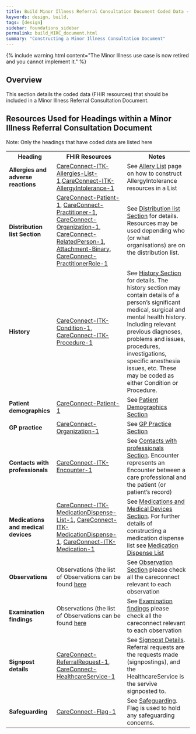 ```yaml
---
title: Build Minor Illness Referral Consultation Document Coded Data - NOW RETIRED
keywords: design, build,
tags: [design]
sidebar: foundations_sidebar
permalink: build_MIRC_document.html
summary: "Constructing a Minor Illness Consultation Document"
---
```


{% include warning.html content="The Minor Illness use case is now retired and you cannot implement it." %}

## Overview ##
This section details the coded data (FHIR resources) that should be included in a Minor Illness Referral Consultation Document.

## Resources Used for Headings within a Minor Illness Referral Consultation Document ##
Note: Only the headings that have coded data are listed here


<table>
<tr><th>Heading</th><th>FHIR Resources</th><th>Notes</th></tr>
<tr>
	<td><b>Allergies and adverse reactions</b></td>
	<td><a href="https://fhir.nhs.uk/STU3/StructureDefinition/CareConnect-ITK-Allergies-List-1">CareConnect-ITK-Allergies-List-1</a>,<a href="https://fhir.nhs.uk/STU3/StructureDefinition/CareConnect-ITK-AllergyIntolerance-1">CareConnect-ITK-AllergyIntolerance-1</a></td>
	<td>See <a href="build_allergy_lists.html">Allery List</a> page on how to construct AllergyIntolerance resources in a List</td>
</tr>
<tr>
	<td><b>Distribution list Section</b></td>
	<td><a href="https://fhir.hl7.org.uk/STU3/StructureDefinition/CareConnect-Patient-1">CareConnect-Patient-1</a>, <a href="https://fhir.hl7.org.uk/STU3/StructureDefinition/CareConnect-Practitioner-1">CareConnect-Practitioner-1</a>, <a href="https://fhir.hl7.org.uk/STU3/StructureDefinition/CareConnect-Organization-1">CareConnect-Organization-1</a>, <a href="https://fhir.hl7.org.uk/STU3/StructureDefinition/CareConnect-RelatedPerson-1">CareConnect-RelatedPerson-1</a>, <a href="http://hl7.org/fhir/stu3/binary.html">Attachment-Binary</a>, <a href="https://fhir.hl7.org.uk/STU3/StructureDefinition/CareConnect-PractitionerRole-1">CareConnect-PractitionerRole-1</a></td>
	<td>See <a href="explore_distribution_list.html">Distribution list Section</a> for details. Resources may be used depending who (or what organisations) are on the distribution list.</td>
</tr>
<tr>
	<td><b>History</b></td>
		<td><a href="https://fhir.nhs.uk/STU3/StructureDefinition/CareConnect-ITK-Condition-1">CareConnect-ITK-Condition-1</a>, <a href="https://fhir.nhs.uk/STU3/StructureDefinition/CareConnect-ITK-Procedure-1">CareConnect-ITK-Procedure-1</a></td>
		<td>See <a href="explore_history.html">History Section</a> for details. The history section may contain details of a person’s significant medical, surgical and mental health history. Including relevant previous diagnoses, problems and issues, procedures, investigations, specific anesthesia issues, etc. These may be coded as either Condition or Procedure.</td>
</tr>
<tr>
	<td><b>Patient demographics</b></td>
	<td><a href="https://fhir.hl7.org.uk/STU3/StructureDefinition/CareConnect-Patient-1">CareConnect-Patient-1</a></td>
	<td>See <a href="explore_patient_demographics.html">Patient Demographics Section</a></td>
</tr>
<tr>
	<td><b>GP practice</b></td>
	<td><a href="https://fhir.hl7.org.uk/STU3/StructureDefinition/CareConnect-Organization-1">CareConnect-Organization-1</a></td>
	<td>See <a href="explore_gp_practice.html">GP Practice Section</a></td>
</tr>
<tr>
	<td><b>Contacts with professionals</b></td>
	<td><a href="https://fhir.nhs.uk/STU3/StructureDefinition/CareConnect-ITK-Encounter-1">CareConnect-ITK-Encounter-1</a></td>
	<td>See <a href="explore_contacts_professionals.html">Contacts with professionals Section</a>. Encounter represents an Encounter between a care professional and the patient (or patient’s record)</td>
</tr>
<tr>
	<td><b>Medications and medical devices</b></td>
	<td><a href="https://fhir.nhs.uk/STU3/StructureDefinition/CareConnect-ITK-MedicationDispense-List-1">CareConnect-ITK-MedicationDispense-List-1</a>, <a href="https://fhir.nhs.uk/STU3/StructureDefinition/CareConnect-ITK-MedicationDispense-1">CareConnect-ITK-MedicationDispense-1</a>, <a href="https://fhir.nhs.uk/STU3/StructureDefinition/CareConnect-ITK-Medication-1">CareConnect-ITK-Medication-1</a></td>
	<td>See <a href="explore_medication_mirc.html">Medications and Medical Devices Section</a>. For further details of constructing a medication dispense list see <a href="build_medication_dispense_list.html">Medication Dispense List</a></td>
</tr>
<tr>
	<td><b>Observations</b></td>
	<td>Observations (the list of Observations can be found <a href="https://fhir.hl7.org.uk/StructureDefinition">here</a></td>
	<td>See <a href="explore_observations.html">Observation Section</a> please check all the careconnect relevant to each observation</td>
</tr>
<tr>
	<td><b>Examination findings</b></td>
	<td>Observations (the list of Observations can be found <a href="https://fhir.hl7.org.uk/StructureDefinition">here</a></td>
	<td>See <a href="explore_examination_findings.html">Examination findings</a> please check all the careconnect relevant to each observation</td>
</tr>
<tr>
	<td><b>Signpost details</b></td>
	<td><a href="https://fhir.hl7.org.uk/STU3/StructureDefinition/CareConnect-ReferralRequest-1">CareConnect-ReferralRequest-1</a>, <a href="https://fhir.hl7.org.uk/STU3/StructureDefinition/CareConnect-HealthcareService-1">CareConnect-HealthcareService-1</a></td>
	<td>See <a href="explore_signpost_details.html">Signpost Details</a>. Referral requests are the requests made (signpostings), and the HealthcareService is the servive signposted to.</td>
</tr>
<tr>
	<td><b>Safeguarding</b></td>
	<td><a href="https://fhir.hl7.org.uk/STU3/StructureDefinition/CareConnect-Flag-1">CareConnect-Flag-1</a></td>
	<td>See <a href="explore_safeguarding.html">Safeguarding</a>. Flag is used to hold any safeguarding concerns.</td>
</tr>
</table>

